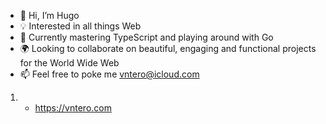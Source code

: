 - 👋 Hi, I’m Hugo
- 💡 Interested in all things Web
- 💎 Currently mastering TypeScript and playing around with Go
- 🌍 Looking to collaborate on beautiful, engaging and functional projects for the World Wide Web
- 📫 Feel free to poke me vntero@icloud.com
1. - https://vntero.com

<!---
![Top Langs](https://github-readme-stats.vercel.app/api/top-langs/?username=vntero&layout=compact)
--->

<!---
vntero/vntero is a ✨ special ✨ repository because its `README.md` (this file) appears on your GitHub profile.
You can click the Preview link to take a look at your changes.
--->
